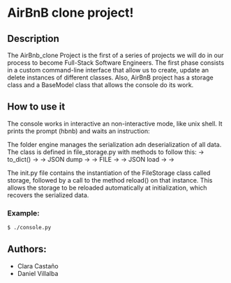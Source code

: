 # AirBnB clone project!

## Description

The AirBnb_clone Project is the first of a series of projects we will do in our process to become Full-Stack Software Engineers. The first phase consists in a custom command-line interface that allow us to create, update an delete instances of different classes. Also, AirBnB project has a storage class and a BaseModel class that allows the console do its work.

## How to use it

The console works in interactive an non-interactive mode, like unix shell. It prints the prompt (hbnb) and waits an instruction:

The folder engine manages the serialization adn deserialization of all data. The class is defined in file_storage.py with methods to follow this: -> to_dict() -> -> JSON dump -> -> FILE -> -> JSON load -> ->

The init.py file contains the instantiation of the FileStorage class called storage, followed by a call to the method reload() on that instance. This allows the storage to be reloaded automatically at initialization, which recovers the serialized data.

### Example:

```sh
$ ./console.py
```

## Authors:
* Clara Castaño 
* Daniel Villalba 